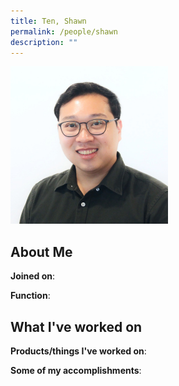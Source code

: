 ```yaml
---
title: Ten, Shawn
permalink: /people/shawn
description: ""
---
```


<img src="/images/headshots/shawn.jpg" title="Ten, Shawn" alt="Ten, Shawn" style="width:50%;margin-left:0">

## About Me

**Joined on**: 

**Function**: 

## What I've worked on

**Products/things I've worked on**:


**Some of my accomplishments**:

